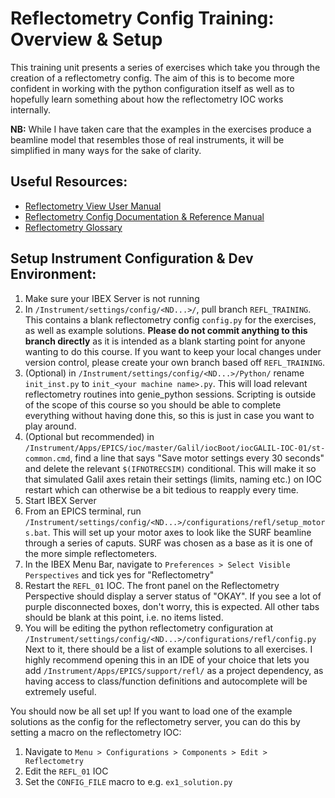 # Reflectometry Config Training: Overview & Setup

This training unit presents a series of exercises which take you through the creation of a reflectometry config. The aim of this is to become more confident in working with the python configuration itself as well as to hopefully learn something about how the reflectometry IOC works internally. 

**NB:** While I have taken care that the examples in the exercises produce a beamline model that resembles those of real instruments, it will be simplified in many ways for the sake of clarity.

## Useful Resources:

- [Reflectometry View User Manual](https://github.com/ISISComputingGroup/ibex_user_manual/wiki/Reflectometry-View)
- [Reflectometry Config Documentation & Reference Manual](https://github.com/ISISComputingGroup/ibex_developers_manual/wiki/Reflectometry-Configuration)
- [Reflectometry Glossary](https://github.com/ISISComputingGroup/ibex_developers_manual/wiki/Reflectometry-Glossary)

## Setup Instrument Configuration & Dev Environment:

1. Make sure your IBEX Server is not running
1. In `/Instrument/settings/config/<ND...>/`, pull branch `REFL_TRAINING`. This contains a blank reflectometry config `config.py` for the exercises, as well as example solutions. **Please do not commit anything to this branch directly** as it is intended as a blank starting point for anyone wanting to do this course. If you want to keep your local changes under version control, please create your own branch based off `REFL_TRAINING`.
1. (Optional) in `/Instrument/settings/config/<ND...>/Python/` rename `init_inst.py` to `init_<your machine name>.py`. This will load relevant reflectometry routines into genie_python sessions. Scripting is outside of the scope of this course so you should be able to complete everything without having done this, so this is just in case you want to play around.
1. (Optional but recommended) in `/Instrument/Apps/EPICS/ioc/master/Galil/iocBoot/iocGALIL-IOC-01/st-common.cmd`, find a line that says "Save motor settings every 30 seconds" and delete the relevant `$(IFNOTRECSIM)` conditional. This will make it so that simulated Galil axes retain their settings (limits, naming etc.) on IOC restart which can otherwise be a bit tedious to reapply every time.
1. Start IBEX Server
1. From an EPICS terminal, run `/Instrument/settings/config/<ND...>/configurations/refl/setup_motors.bat`. This will set up your motor axes to look like the SURF beamline through a series of caputs. SURF was chosen as a base as it is one of the more simple reflectometers.
1. In the IBEX Menu Bar, navigate to `Preferences > Select Visible Perspectives` and tick yes for "Reflectometry"
1. Restart the `REFL_01` IOC. The front panel on the Reflectometry Perspective should display a server status of "OKAY". If you see a lot of purple disconnected boxes, don't worry, this is expected. All other tabs should be blank at this point, i.e. no items listed.
1. You will be editing the python reflectometry configuration at `/Instrument/settings/config/<ND...>/configurations/refl/config.py` Next to it, there should be a list of example solutions to all exercises. I highly recommend opening this in an IDE of your choice that lets you add `/Instrument/Apps/EPICS/support/refl/` as a project dependency, as having access to class/function definitions and autocomplete will be extremely useful.

You should now be all set up! If you want to load one of the example solutions as the config for the reflectometry server, you can do this by setting a macro on the reflectometry IOC:
1. Navigate to `Menu > Configurations > Components > Edit > Reflectometry`
1. Edit the `REFL_01` IOC
1. Set the `CONFIG_FILE` macro to e.g. `ex1_solution.py`

